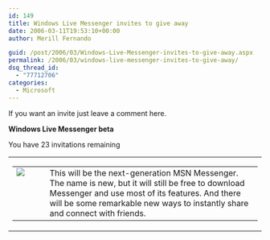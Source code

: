 ```yaml
---
id: 149
title: Windows Live Messenger invites to give away
date: 2006-03-11T19:53:10+00:00
author: Merill Fernando

guid: /post/2006/03/Windows-Live-Messenger-invites-to-give-away.aspx
permalink: /2006/03/windows-live-messenger-invites-to-give-away/
dsq_thread_id:
  - "77712706"
categories:
  - Microsoft
---
```

<p>If you want an invite just leave a comment here.</p>
<p><span class="TextBlockTitle"><strong>Windows Live Messenger beta</strong></span><span style="PADDING-TOP: 10px; HEIGHT: 146px"> </p>
<div><span class="TextBlockBold">You have 23 invitations remaining </span></div>
<p>
<table style="HEIGHT: 90%">
<tbody>
<tr>
<td><span>
<table>
<tbody>
<tr>
<td valign="top" width="50"><span class="LearnMore"><a href="http://ideas.live.com/programpage.aspx?versionId=0eccd94b-eb48-497c-8e60-c6313f7ebb73"><img src="http://ads.msn.com/ads/pronws/ideas/en/us/EN_Icon_messenger.gif" border="0" /> </a></span></td>
<td valign="top">
<div class="TextBlock">This will be the next-generation MSN Messenger. The name is new, but it will still be free to download Messenger and use most of its features. And there will be some remarkable new ways to instantly share and connect with friends.</div></td></tr></tbody></table></span></td></tr></tbody></table></span></p>